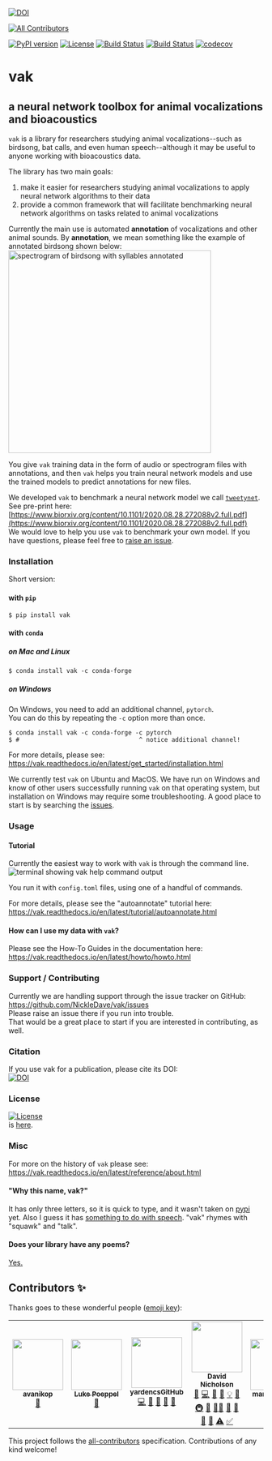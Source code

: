 [![DOI](https://zenodo.org/badge/173566541.svg)](https://zenodo.org/badge/latestdoi/173566541)
<!-- ALL-CONTRIBUTORS-BADGE:START - Do not remove or modify this section -->
[![All Contributors](https://img.shields.io/badge/all_contributors-6-orange.svg?style=flat-square)](#contributors-)
<!-- ALL-CONTRIBUTORS-BADGE:END -->
[![PyPI version](https://badge.fury.io/py/vak.svg)](https://badge.fury.io/py/vak)
[![License](https://img.shields.io/badge/License-BSD%203--Clause-blue.svg)](https://opensource.org/licenses/BSD-3-Clause)
[![Build Status](https://github.com/NickleDave/vak/actions/workflows/ci-linux.yml/badge.svg)](https://github.com/NickleDave/vak/actions/workflows/ci-linux.yml/badge.svg)
[![Build Status](https://github.com/NickleDave/vak/actions/workflows/ci-macos.yml/badge.svg)](https://github.com/NickleDave/vak/actions/workflows/ci-macos.yml/badge.svg)
[![codecov](https://codecov.io/gh/NickleDave/vak/branch/main/graph/badge.svg?token=9Y4XXB2ELA)](https://codecov.io/gh/NickleDave/vak)
# vak
## a neural network toolbox for animal vocalizations and bioacoustics

`vak` is a library for researchers studying animal vocalizations--such as 
birdsong, bat calls, and even human speech--although it may be useful 
to anyone working with bioacoustics data. 

The library has two main goals:  
1. make it easier for researchers studying animal vocalizations to 
apply neural network algorithms to their data
2. provide a common framework that will facilitate benchmarking neural 
network algorithms on tasks related to animal vocalizations

Currently the main use is automated **annotation** of vocalizations and other animal sounds.
By **annotation**, we mean something like the example of annotated birdsong shown below:  
<img src="./doc/images/annotation_example.png" alt="spectrogram of birdsong with syllables annotated" width="400">

You give `vak` training data in the form of audio or spectrogram files with annotations, 
and then `vak` helps you train neural network models 
and use the trained models to predict annotations for new files.

We developed `vak` to benchmark a neural network model we call [`tweetynet`](https://github.com/yardencsGitHub/tweetynet).
See pre-print here: [https://www.biorxiv.org/content/10.1101/2020.08.28.272088v2.full.pdf](https://www.biorxiv.org/content/10.1101/2020.08.28.272088v2.full.pdf)  
We would love to help you use `vak` to benchmark your own model. 
If you have questions, please feel free to [raise an issue](https://github.com/NickleDave/vak/issues).

### Installation
Short version:

#### with `pip`

```console
$ pip install vak
```

#### with `conda`
##### on Mac and Linux

```console
$ conda install vak -c conda-forge
```

##### on Windows
On Windows, you need to add an additional channel, `pytorch`.  
You can do this by repeating the `-c` option more than once.
```console
$ conda install vak -c conda-forge -c pytorch
$ #                                 ^ notice additional channel!
```

For more details, please see:
https://vak.readthedocs.io/en/latest/get_started/installation.html

We currently test `vak` on Ubuntu and MacOS. We have run on Windows and 
know of other users successfully running `vak` on that operating system, 
but installation on Windows may require some troubleshooting.
A good place to start is by searching the [issues](https://github.com/NickleDave/vak/issues).

### Usage
#### Tutorial
Currently the easiest way to work with `vak` is through the command line.
![terminal showing vak help command output](./doc/images/terminalizer/vak-help.gif)

You run it with `config.toml` files, using one of a handful of commands.

For more details, please see the "autoannotate" tutorial here:  
https://vak.readthedocs.io/en/latest/tutorial/autoannotate.html

#### How can I use my data with `vak`?

Please see the How-To Guides in the documentation here:
https://vak.readthedocs.io/en/latest/howto/howto.html

### Support / Contributing
Currently we are handling support through the issue tracker on GitHub:  
https://github.com/NickleDave/vak/issues  
Please raise an issue there if you run into trouble.  
That would be a great place to start if you are interested in contributing, as well.

### Citation
If you use vak for a publication, please cite its DOI:  
[![DOI](https://zenodo.org/badge/173566541.svg)](https://zenodo.org/badge/latestdoi/173566541)

### License
[![License](https://img.shields.io/badge/License-BSD%203--Clause-blue.svg)](https://opensource.org/licenses/BSD-3-Clause)  
is [here](./LICENSE).

### Misc
For more on the history of `vak` please see: https://vak.readthedocs.io/en/latest/reference/about.html

#### "Why this name, vak?"
It has only three letters, so it is quick to type,
and it wasn't taken on [pypi](https://pypi.org/) yet.
Also I guess it has [something to do with speech](https://en.wikipedia.org/wiki/V%C4%81c).
"vak" rhymes with "squawk" and "talk".

#### Does your library have any poems?
[Yes.](https://vak.readthedocs.io/en/latest//poems/poems.html)

## Contributors ✨

Thanks goes to these wonderful people ([emoji key](https://allcontributors.org/docs/en/emoji-key)):

<!-- ALL-CONTRIBUTORS-LIST:START - Do not remove or modify this section -->
<!-- prettier-ignore-start -->
<!-- markdownlint-disable -->
<table>
  <tr>
    <td align="center"><a href="https://github.com/avanikop"><img src="https://avatars.githubusercontent.com/u/39831515?v=4?s=100" width="100px;" alt=""/><br /><sub><b>avanikop</b></sub></a><br /><a href="https://github.com/NickleDave/vak/issues?q=author%3Aavanikop" title="Bug reports">🐛</a></td>
    <td align="center"><a href="http://www.lukepoeppel.com"><img src="https://avatars.githubusercontent.com/u/20927930?v=4?s=100" width="100px;" alt=""/><br /><sub><b>Luke Poeppel</b></sub></a><br /><a href="https://github.com/NickleDave/vak/commits?author=Luke-Poeppel" title="Documentation">📖</a></td>
    <td align="center"><a href="https://yardencsgithub.github.io/"><img src="https://avatars.githubusercontent.com/u/17324841?v=4?s=100" width="100px;" alt=""/><br /><sub><b>yardencsGitHub</b></sub></a><br /><a href="https://github.com/NickleDave/vak/commits?author=yardencsGitHub" title="Code">💻</a> <a href="#ideas-yardencsGitHub" title="Ideas, Planning, & Feedback">🤔</a> <a href="#talk-yardencsGitHub" title="Talks">📢</a> <a href="#userTesting-yardencsGitHub" title="User Testing">📓</a> <a href="#question-yardencsGitHub" title="Answering Questions">💬</a></td>
    <td align="center"><a href="https://nicholdav.info/"><img src="https://avatars.githubusercontent.com/u/11934090?v=4?s=100" width="100px;" alt=""/><br /><sub><b>David Nicholson</b></sub></a><br /><a href="https://github.com/NickleDave/vak/issues?q=author%3ANickleDave" title="Bug reports">🐛</a> <a href="https://github.com/NickleDave/vak/commits?author=NickleDave" title="Code">💻</a> <a href="#data-NickleDave" title="Data">🔣</a> <a href="https://github.com/NickleDave/vak/commits?author=NickleDave" title="Documentation">📖</a> <a href="#example-NickleDave" title="Examples">💡</a> <a href="#ideas-NickleDave" title="Ideas, Planning, & Feedback">🤔</a> <a href="#infra-NickleDave" title="Infrastructure (Hosting, Build-Tools, etc)">🚇</a> <a href="#maintenance-NickleDave" title="Maintenance">🚧</a> <a href="#mentoring-NickleDave" title="Mentoring">🧑‍🏫</a> <a href="#projectManagement-NickleDave" title="Project Management">📆</a> <a href="https://github.com/NickleDave/vak/pulls?q=is%3Apr+reviewed-by%3ANickleDave" title="Reviewed Pull Requests">👀</a> <a href="#question-NickleDave" title="Answering Questions">💬</a> <a href="#talk-NickleDave" title="Talks">📢</a> <a href="https://github.com/NickleDave/vak/commits?author=NickleDave" title="Tests">⚠️</a> <a href="#tutorial-NickleDave" title="Tutorials">✅</a></td>
    <td align="center"><a href="https://github.com/marichard123"><img src="https://avatars.githubusercontent.com/u/30010668?v=4?s=100" width="100px;" alt=""/><br /><sub><b>marichard123</b></sub></a><br /><a href="https://github.com/NickleDave/vak/commits?author=marichard123" title="Documentation">📖</a></td>
    <td align="center"><a href="https://www.utsouthwestern.edu/labs/roberts/"><img src="https://avatars.githubusercontent.com/u/46657075?v=4?s=100" width="100px;" alt=""/><br /><sub><b>Therese Koch</b></sub></a><br /><a href="https://github.com/NickleDave/vak/commits?author=theresekoch" title="Documentation">📖</a> <a href="https://github.com/NickleDave/vak/issues?q=author%3Atheresekoch" title="Bug reports">🐛</a></td>
  </tr>
</table>

<!-- markdownlint-restore -->
<!-- prettier-ignore-end -->

<!-- ALL-CONTRIBUTORS-LIST:END -->

This project follows the [all-contributors](https://github.com/all-contributors/all-contributors) specification. Contributions of any kind welcome!